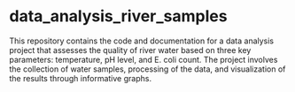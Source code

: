 # data_analysis_river_samples
This repository contains the code and documentation for a data analysis project that assesses the quality of river water based on three key parameters: temperature, pH level, and E. coli count. The project involves the collection of water samples, processing of the data, and visualization of the results through informative graphs.
